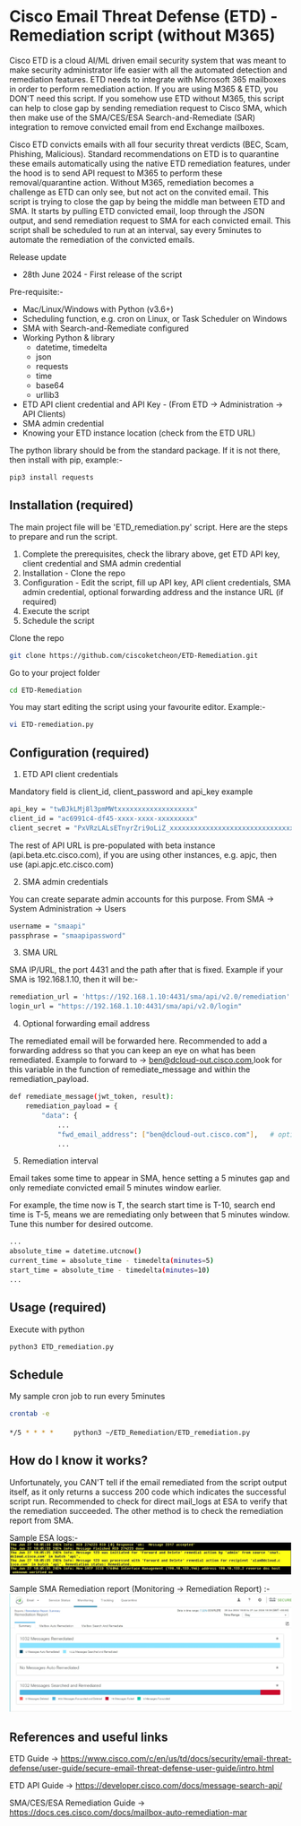 # Cisco Email Threat Defense (ETD) - Remediation script (without M365)

Cisco ETD is a cloud AI/ML driven email security system that was meant to make security administrator life easier with all the automated detection and remediation features. ETD needs to integrate with Microsoft 365 mailboxes in order to perform remediation action. If you are using M365 & ETD, you DON'T need this script. If you somehow use ETD without M365, this script can help to close gap by sending remediation request to Cisco SMA, which then make use of the SMA/CES/ESA Search-and-Remediate (SAR) integration to remove convicted email from end Exchange mailboxes. 

Cisco ETD convicts emails with all four security threat verdicts (BEC, Scam, Phishing, Malicious). Standard recommendations on ETD is to quarantine these emails automatically using the native ETD remediation features, under the hood is to send API request to M365 to perform these removal/quarantine action. Without M365, remediation becomes a challenge as ETD can only see, but not act on the convited email. This script is trying to close the gap by being the middle man between ETD and SMA. It starts by pulling ETD convicted email, loop through the JSON output, and send remediation request to SMA for each convicted email. This script shall be scheduled to run at an interval, say every 5minutes to automate the remediation of the convicted emails. 


Release update 
- 28th June 2024 - First release of the script 


Pre-requisite:-

* Mac/Linux/Windows with Python (v3.6+)
* Scheduling function, e.g. cron on Linux, or Task Scheduler on Windows
* SMA with Search-and-Remediate configured
* Working Python & library
  - datetime, timedelta
  - json
  - requests
  - time
  - base64
  - urllib3
* ETD API client credential and API Key - (From ETD -> Administration -> API Clients)
* SMA admin credential
* Knowing your ETD instance location (check from the ETD URL)


The python library should be from the standard package. If it is not there, then install with pip, example:-
```bash
pip3 install requests
```



## Installation (required)

The main project file will be 'ETD_remediation.py' script. Here are the steps to prepare and run the script.

1. Complete the prerequisites, check the library above, get ETD API key, client credential and SMA admin credential
2. Installation - Clone the repo
3. Configuration - Edit the script, fill up API key, API client credentials, SMA admin credential, optional forwarding address and the instance URL (if required)
4. Execute the script
5. Schedule the script


Clone the repo
```bash
git clone https://github.com/ciscoketcheon/ETD-Remediation.git
```
Go to your project folder
```bash
cd ETD-Remediation
```
You may start editing the script using your favourite editor. Example:-
```bash
vi ETD-remediation.py
```


## Configuration (required)

1. ETD API client credentials

Mandatory field is client_id, client_password and api_key example
```bash
api_key = "twBJkLMj8l3pmMWtxxxxxxxxxxxxxxxxxxx"
client_id = "ac6991c4-df45-xxxx-xxxx-xxxxxxxxx"
client_secret = "PxVRzLALsETnyrZri9oLiZ_xxxxxxxxxxxxxxxxxxxxxxxxxxxxxxx"
```
The rest of API URL is pre-populated with beta instance (api.beta.etc.cisco.com), if you are using other instances, e.g. apjc, then use (api.apjc.etc.cisco.com) 



2. SMA admin credentials

You can create separate admin accounts for this purpose. From SMA -> System Administration -> Users
```bash
username = "smaapi"
passphrase = "smaapipassword"
```



3. SMA URL

SMA IP/URL, the port 4431 and the path after that is fixed. Example if your SMA is 192.168.1.10, then it will be:-
```bash
remediation_url = 'https://192.168.1.10:4431/sma/api/v2.0/remediation'
login_url = "https://192.168.1.10:4431/sma/api/v2.0/login"
```



4. Optional forwarding email address

The remediated email will be forwarded here. Recommended to add a forwarding address so that you can keep an eye on what has been remediated. Example to forward to -> ben@dcloud-out.cisco.com,look for this variable in the function of remediate_message and within the remediation_payload. 
```bash
def remediate_message(jwt_token, result):
    remediation_payload = {
        "data": {
            ...
            "fwd_email_address": ["ben@dcloud-out.cisco.com"],   # optionally forward to email address
            ...
```



5. Remediation interval

Email takes some time to appear in SMA, hence setting a 5 minutes gap and only remediate convicted email 5 minutes window earlier. 

For example, the time now is T, the search start time is T-10, search end time is T-5, means we are remediating only between that 5 minutes window. Tune this number for desired outcome.
```bash
...
absolute_time = datetime.utcnow()
current_time = absolute_time - timedelta(minutes=5)
start_time = absolute_time - timedelta(minutes=10)
...
```




## Usage (required)

Execute with python
```bash
python3 ETD_remediation.py
```


## Schedule 

My sample cron job to run every 5minutes
```bash
crontab -e

*/5 * * * *     python3 ~/ETD_Remediation/ETD_remediation.py
```


## How do I know it works? 

Unfortunately, you CAN'T tell if the email remediated from the script output itself, as it only returns a success 200 code which indicates the successful script run. Recommended to check for direct mail_logs at ESA to verify that the remediation succeeded. The other method is to check the remediation report from SMA. 

Sample ESA logs:-
![](etd1.jpg)

Sample SMA Remediation report (Monitoring -> Remediation Report) :-
![](etd2.jpg)



## References and useful links
ETD Guide -> https://www.cisco.com/c/en/us/td/docs/security/email-threat-defense/user-guide/secure-email-threat-defense-user-guide/intro.html

ETD API Guide -> https://developer.cisco.com/docs/message-search-api/

SMA/CES/ESA Remediation Guide -> https://docs.ces.cisco.com/docs/mailbox-auto-remediation-mar



